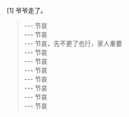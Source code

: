 
[1] 爷爷走了。
>--- 节哀<br>
>--- 节哀<br>
>--- 节哀，先不更了也行，家人重要<br>
>--- 节哀<br>
>--- 节哀<br>
>--- 节哀<br>
>--- 节哀<br>
>--- 节哀<br>
>--- 节哀<br>
>--- 节哀<br>

